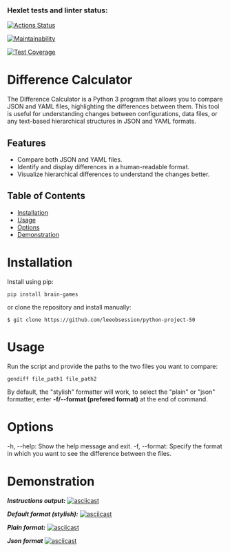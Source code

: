### Hexlet tests and linter status:
[![Actions Status](https://github.com/leeobsession/python-project-50/workflows/hexlet-check/badge.svg)](https://github.com/leeobsession/python-project-50/actions)

[![Maintainability](https://api.codeclimate.com/v1/badges/46c511b3a6792f75844c/maintainability)](https://codeclimate.com/github/leeobsession/python-project-50/maintainability)

[![Test Coverage](https://api.codeclimate.com/v1/badges/46c511b3a6792f75844c/test_coverage)](https://codeclimate.com/github/leeobsession/python-project-50/test_coverage)


# Difference Calculator

The Difference Calculator is a Python 3 program that allows you to compare JSON and YAML files, highlighting the differences between them. This tool is useful for understanding changes between configurations, data files, or any text-based hierarchical structures in JSON and YAML formats.

## Features

- Compare both JSON and YAML files.
- Identify and display differences in a human-readable format.
- Visualize hierarchical differences to understand the changes better.

## Table of Contents

- [Installation](#installation)
- [Usage](#usage)
- [Options](#options)
- [Demonstration](#demonstration)

# Installation

Install using pip:

    pip install brain-games

or clone the repository and install manually:

    $ git clone https://github.com/leeobsession/python-project-50

# Usage

Run the script and provide the paths to the two files you want to compare:

    gendiff file_path1 file_path2

By default, the "stylish" formatter will work, to select the "plain" or "json" formatter, enter **-f/--format (prefered format)** at the end of command.

# Options

-h, --help: Show the help message and exit.
-f, --format: Specify the format in which you want to see the difference between the files.

# Demonstration

***Instructions output:***
[![asciicast](https://asciinema.org/a/605335.svg)](https://asciinema.org/a/605335)


***Default format (stylish):***
[![asciicast](https://asciinema.org/a/605336.svg)](https://asciinema.org/a/605336)

***Plain format:***
[![asciicast](https://asciinema.org/a/605340.svg)](https://asciinema.org/a/605340)

***Json format***
[![asciicast](https://asciinema.org/a/605341.svg)](https://asciinema.org/a/605341)